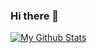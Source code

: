 ### Hi there 👋

[![My Github Stats](https://github-readme-stats.vercel.app/api?username=dnirns)](https://github.com/anuraghazra/github-readme-stats)

<!--
**dnirns/dnirns** is a ✨ _special_ ✨ repository because its `README.md` (this file) appears on your GitHub profile.

Here are some ideas to get you started:

- 🔭 I’m currently working on ...
- 🌱 I’m currently learning ...
- 👯 I’m looking to collaborate on ...
- 🤔 I’m looking for help with ...
- 💬 Ask me about ...
- 📫 How to reach me: ...
- 😄 Pronouns: ...
- ⚡ Fun fact: ...
-->
